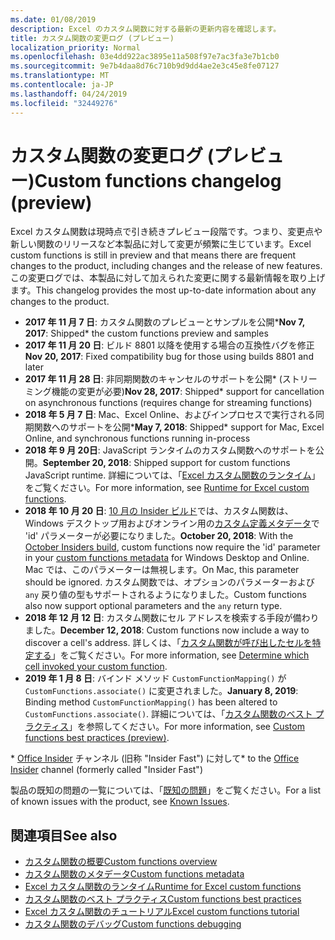 ```yaml
---
ms.date: 01/08/2019
description: Excel のカスタム関数に対する最新の更新内容を確認します。
title: カスタム関数の変更ログ (プレビュー)
localization_priority: Normal
ms.openlocfilehash: 03e4dd922ac3895e11a508f97e7ac3fa3e7b1cb0
ms.sourcegitcommit: 9e7b4daa8d76c710b9d9dd4ae2e3c45e8fe07127
ms.translationtype: MT
ms.contentlocale: ja-JP
ms.lasthandoff: 04/24/2019
ms.locfileid: "32449276"
---
```

# <a name="custom-functions-changelog-preview"></a><span data-ttu-id="e9548-103">カスタム関数の変更ログ (プレビュー)</span><span class="sxs-lookup"><span data-stu-id="e9548-103">Custom functions changelog (preview)</span></span>

<span data-ttu-id="e9548-104">Excel カスタム関数は現時点で引き続きプレビュー段階です。つまり、変更点や新しい関数のリリースなど本製品に対して変更が頻繁に生じています。</span><span class="sxs-lookup"><span data-stu-id="e9548-104">Excel custom functions is still in preview and that means there are frequent changes to the product, including changes and the release of new features.</span></span> <span data-ttu-id="e9548-105">この変更ログでは、本製品に対して加えられた変更に関する最新情報を取り上げます。</span><span class="sxs-lookup"><span data-stu-id="e9548-105">This changelog provides the most up-to-date information about any changes to the product.</span></span>

- <span data-ttu-id="e9548-106">**2017 年 11 月 7 日**: カスタム関数のプレビューとサンプルを公開\*</span><span class="sxs-lookup"><span data-stu-id="e9548-106">**Nov 7, 2017**: Shipped\* the custom functions preview and samples</span></span>
- <span data-ttu-id="e9548-107">**2017 年 11 月 20 日**: ビルド 8801 以降を使用する場合の互換性バグを修正</span><span class="sxs-lookup"><span data-stu-id="e9548-107">**Nov 20, 2017**: Fixed compatibility bug for those using builds 8801 and later</span></span>
- <span data-ttu-id="e9548-108">**2017 年 11 月 28 日**: 非同期関数のキャンセルのサポートを公開\* (ストリーミング機能の変更が必要)</span><span class="sxs-lookup"><span data-stu-id="e9548-108">**Nov 28, 2017**: Shipped\* support for cancellation on asynchronous functions (requires change for streaming functions)</span></span>
- <span data-ttu-id="e9548-109">**2018 年 5 月 7 日**: Mac、Excel Online、およびインプロセスで実行される同期関数へのサポートを公開\*</span><span class="sxs-lookup"><span data-stu-id="e9548-109">**May 7, 2018**: Shipped\* support for Mac, Excel Online, and synchronous functions running in-process</span></span>
- <span data-ttu-id="e9548-110">**2018 年 9 月 20日**: JavaScript ランタイムのカスタム関数へのサポートを公開。</span><span class="sxs-lookup"><span data-stu-id="e9548-110">**September 20, 2018**: Shipped support for custom functions JavaScript runtime.</span></span> <span data-ttu-id="e9548-111">詳細については、「[Excel カスタム関数のランタイム](custom-functions-runtime.md)」をご覧ください。</span><span class="sxs-lookup"><span data-stu-id="e9548-111">For more information, see [Runtime for Excel custom functions](custom-functions-runtime.md).</span></span>
- <span data-ttu-id="e9548-112">**2018 年 10 月 20 日**: [10 月の Insider ビルド](https://support.office.com/en-us/article/what-s-new-for-office-insiders-c152d1e2-96ff-4ce9-8c14-e74e13847a24)では、カスタム関数は、 Windows デスクトップ用およびオンライン用の[カスタム定義メタデータ](custom-functions-json.md)で 'id' パラメーターが必要になりました。</span><span class="sxs-lookup"><span data-stu-id="e9548-112">**October 20, 2018**: With the [October Insiders build](https://support.office.com/en-us/article/what-s-new-for-office-insiders-c152d1e2-96ff-4ce9-8c14-e74e13847a24), custom functions now require the 'id' parameter in your [custom functions metadata](custom-functions-json.md) for Windows Desktop and Online.</span></span> <span data-ttu-id="e9548-113">Mac では、このパラメーターは無視します。</span><span class="sxs-lookup"><span data-stu-id="e9548-113">On Mac, this parameter should be ignored.</span></span> <span data-ttu-id="e9548-114">カスタム関数では、オプションのパラメーターおよび `any` 戻り値の型もサポートされるようになりました。</span><span class="sxs-lookup"><span data-stu-id="e9548-114">Custom functions also now support optional parameters and the `any` return type.</span></span>
- <span data-ttu-id="e9548-115">**2018 年 12 月 12 日**: カスタム関数にセル アドレスを検索する手段が備わりました。</span><span class="sxs-lookup"><span data-stu-id="e9548-115">**December 12, 2018**: Custom functions now include a way to discover a cell's address.</span></span> <span data-ttu-id="e9548-116">詳しくは、「[カスタム関数が呼び出したセルを特定する](custom-functions-overview.md#determine-which-cell-invoked-your-custom-function)」をご覧ください。</span><span class="sxs-lookup"><span data-stu-id="e9548-116">For more information, see [Determine which cell invoked your custom function](custom-functions-overview.md#determine-which-cell-invoked-your-custom-function).</span></span>
- <span data-ttu-id="e9548-117">**2019 年 1 月 8 日**: バインド メソッド `CustomFunctionMapping()` が `CustomFunctions.associate()` に変更されました。</span><span class="sxs-lookup"><span data-stu-id="e9548-117">**January 8, 2019**: Binding method `CustomFunctionMapping()` has been altered to `CustomFunctions.associate()`.</span></span> <span data-ttu-id="e9548-118">詳細については、「[カスタム関数のベスト プラクティス](custom-functions-best-practices.md)」を参照してください。</span><span class="sxs-lookup"><span data-stu-id="e9548-118">For more information, see [Custom functions best practices (preview)](custom-functions-best-practices.md).</span></span>

<span data-ttu-id="e9548-119">\* [Office Insider](https://products.office.com/office-insider) チャンネル (旧称 "Insider Fast") に対して</span><span class="sxs-lookup"><span data-stu-id="e9548-119">\* to the [Office Insider](https://products.office.com/office-insider) channel (formerly called "Insider Fast")</span></span>

<span data-ttu-id="e9548-120">製品の既知の問題の一覧については、「[既知の問題](custom-functions-overview.md#known-issues)」をご覧ください。</span><span class="sxs-lookup"><span data-stu-id="e9548-120">For a list of known issues with the product, see [Known Issues](custom-functions-overview.md#known-issues).</span></span> 

## <a name="see-also"></a><span data-ttu-id="e9548-121">関連項目</span><span class="sxs-lookup"><span data-stu-id="e9548-121">See also</span></span>

* [<span data-ttu-id="e9548-122">カスタム関数の概要</span><span class="sxs-lookup"><span data-stu-id="e9548-122">Custom functions overview</span></span>](custom-functions-overview.md)
* [<span data-ttu-id="e9548-123">カスタム関数のメタデータ</span><span class="sxs-lookup"><span data-stu-id="e9548-123">Custom functions metadata</span></span>](custom-functions-json.md)
* [<span data-ttu-id="e9548-124">Excel カスタム関数のランタイム</span><span class="sxs-lookup"><span data-stu-id="e9548-124">Runtime for Excel custom functions</span></span>](custom-functions-runtime.md)
* [<span data-ttu-id="e9548-125">カスタム関数のベスト プラクティス</span><span class="sxs-lookup"><span data-stu-id="e9548-125">Custom functions best practices</span></span>](custom-functions-best-practices.md)
* [<span data-ttu-id="e9548-126">Excel カスタム関数のチュートリアル</span><span class="sxs-lookup"><span data-stu-id="e9548-126">Excel custom functions tutorial</span></span>](../tutorials/excel-tutorial-create-custom-functions.md)
* [<span data-ttu-id="e9548-127">カスタム関数のデバッグ</span><span class="sxs-lookup"><span data-stu-id="e9548-127">Custom functions debugging</span></span>](custom-functions-debugging.md)